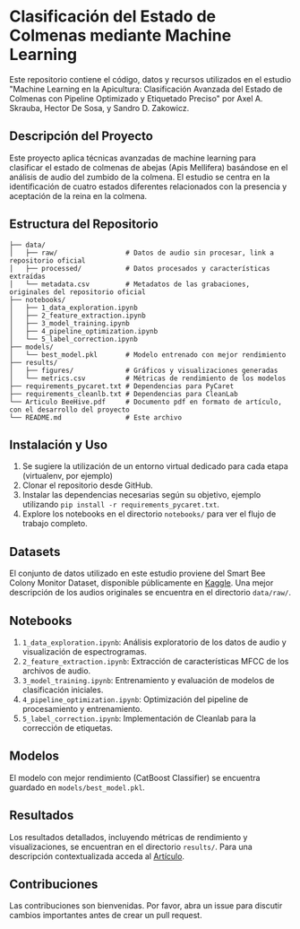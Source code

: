 # Clasificación del Estado de Colmenas mediante Machine Learning

Este repositorio contiene el código, datos y recursos utilizados en el estudio "Machine Learning en la Apicultura: Clasificación Avanzada del Estado de Colmenas con Pipeline Optimizado y Etiquetado Preciso" por Axel A. Skrauba, Hector De Sosa, y Sandro D. Zakowicz.

## Descripción del Proyecto

Este proyecto aplica técnicas avanzadas de machine learning para clasificar el estado de colmenas de abejas (Apis Mellifera) basándose en el análisis de audio del zumbido de la colmena. El estudio se centra en la identificación de cuatro estados diferentes relacionados con la presencia y aceptación de la reina en la colmena.

## Estructura del Repositorio
```
├── data/
│   ├── raw/                 # Datos de audio sin procesar, link a repositorio oficial
│   ├── processed/           # Datos procesados y características extraídas
│   └── metadata.csv         # Metadatos de las grabaciones, originales del repositorio oficial
├── notebooks/
│   ├── 1_data_exploration.ipynb
│   ├── 2_feature_extraction.ipynb
│   ├── 3_model_training.ipynb
│   ├── 4_pipeline_optimization.ipynb
│   └── 5_label_correction.ipynb
├── models/
│   └── best_model.pkl       # Modelo entrenado con mejor rendimiento
├── results/
│   ├── figures/             # Gráficos y visualizaciones generadas
│   └── metrics.csv          # Métricas de rendimiento de los modelos
├── requirements_pycaret.txt # Dependencias para PyCaret
├── requirements_cleanlb.txt # Dependencias para CleanLab
└── Articulo BeeHive.pdf     # Documento pdf en formato de artículo, con el desarrollo del proyecto
└── README.md                # Este archivo
```
## Instalación y Uso

1. Se sugiere la utilización de un entorno virtual dedicado para cada etapa (virtualenv, por ejemplo)
2. Clonar el repositorio desde GitHub.
3. Instalar las dependencias necesarias según su objetivo, ejemplo utilizando `pip install -r requirements_pycaret.txt`.
4. Explore los notebooks en el directorio `notebooks/` para ver el flujo de trabajo completo.

## Datasets

El conjunto de datos utilizado en este estudio proviene del Smart Bee Colony Monitor Dataset, disponible públicamente en [Kaggle](https://www.kaggle.com/datasets/annajyang/beehive-sounds/data). Una mejor descripción de los audios originales se encuentra en el directorio `data/raw/`.

## Notebooks

1. `1_data_exploration.ipynb`: Análisis exploratorio de los datos de audio y visualización de espectrogramas.
2. `2_feature_extraction.ipynb`: Extracción de características MFCC de los archivos de audio.
3. `3_model_training.ipynb`: Entrenamiento y evaluación de modelos de clasificación iniciales.
4. `4_pipeline_optimization.ipynb`: Optimización del pipeline de procesamiento y entrenamiento.
5. `5_label_correction.ipynb`: Implementación de Cleanlab para la corrección de etiquetas.

## Modelos

El modelo con mejor rendimiento (CatBoost Classifier) se encuentra guardado en `models/best_model.pkl`.

## Resultados
Los resultados detallados, incluyendo métricas de rendimiento y visualizaciones, se encuentran en el directorio `results/`.
Para una descripción contextualizada acceda al [Artículo](https://github.com/AxelSkrauba/queen-bee-status/blob/main/Articulo%20BeeHive.pdf).

## Contribuciones
Las contribuciones son bienvenidas. Por favor, abra un issue para discutir cambios importantes antes de crear un pull request.
